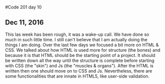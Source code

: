 #Code 201 day 10

## Dec 11, 2016

This las week has been rough, it was a wake-up call. We have done so much in such little time. I still can't believe that I am actually doing the things I am doing. Over the last few days we focused a bit more on HTML & CSS. We talked about how HTML is used more for structure (the bones) and because it is that HTML should be the starting point of a project. It should be written down all the way until the structure is complete before starting with CSS (the "skin") and Js (the "muscles & organs"). After the HTML is written then one should move on to CSS and Js. Nevertheless, there are some functionalities that are innate in HTML5, like user-side validation.
